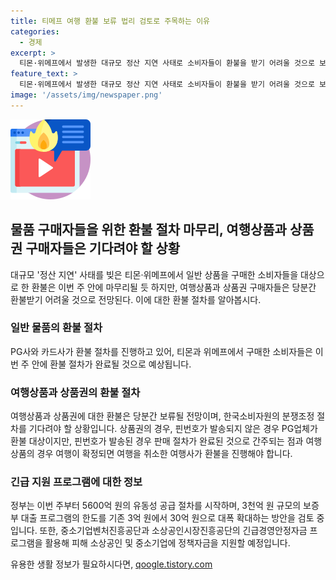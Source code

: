 ```yaml
---
title: 티메프 여행 환불 보류 법리 검토로 주목하는 이유
categories:
  - 경제
excerpt: >
  티몬·위메프에서 발생한 대규모 정산 지연 사태로 소비자들이 환불을 받기 어려울 것으로 보인다. 여행상품과 상품권 구매자들은 정부와 업계가 법리를 검토하는 동안 소비자원의 분쟁조정을 기다려야 할 전망이다. 티몬 7만 건(40억 원), 위메프 3만 건(18억 원) 등 10만 건, 60억 원 상당의 일반 상품에 대한 환불은 예상대로 진행되지만, 여행상품과 상품권에 대한 환불은 보류될 전망이다. 소비자원은 9일까지 분쟁조정을 받고, 전문 기관의 결과를 기다려야 할 것으로 보인다.
feature_text: >
  티몬·위메프에서 발생한 대규모 정산 지연 사태로 소비자들이 환불을 받기 어려울 것으로 보인다. 여행상품과 상품권 구매자들은 정부와 업계가 법리를 검토하는 동안 소비자원의 분쟁조정을 기다려야 할 전망이다. 티몬 7만 건(40억 원), 위메프 3만 건(18억 원) 등 10만 건, 60억 원 상당의 일반 상품에 대한 환불은 예상대로 진행되지만, 여행상품과 상품권에 대한 환불은 보류될 전망이다. 소비자원은 9일까지 분쟁조정을 받고, 전문 기관의 결과를 기다려야 할 것으로 보인다.
image: '/assets/img/newspaper.png'
---
```


<p><img src="/assets/img/news.png" alt="rentncar 속보" /></p>

<h2 data-ke-size="size26">물품 구매자들을 위한 환불 절차 마무리, 여행상품과 상품권 구매자들은 기다려야 할 상황</h2>

<p data-ke-size="size16">대규모 '정산 지연' 사태를 빚은 티몬·위메프에서 일반 상품을 구매한 소비자들을 대상으로 한 환불은 이번 주 안에 마무리될 듯 하지만, 여행상품과 상품권 구매자들은 당분간 환불받기 어려울 것으로 전망된다. 이에 대한 환불 절차를 알아봅시다.</p>

<h3 data-ke-size="size24">일반 물품의 환불 절차</h3>

<p data-ke-size="size16">PG사와 카드사가 환불 절차를 진행하고 있어, 티몬과 위메프에서 구매한 소비자들은 이번 주 안에 환불 절차가 완료될 것으로 예상됩니다.</p>

<h3 data-ke-size="size24">여행상품과 상품권의 환불 절차</h3>

<p data-ke-size="size16">여행상품과 상품권에 대한 환불은 당분간 보류될 전망이며, 한국소비자원의 분쟁조정 절차를 기다려야 할 상황입니다. 상품권의 경우, 핀번호가 발송되지 않은 경우 PG업체가 환불 대상이지만, 핀번호가 발송된 경우 판매 절차가 완료된 것으로 간주되는 점과 여행상품의 경우 여행이 확정되면 여행을 취소한 여행사가 환불을 진행해야 합니다.</p>

<h3 data-ke-size="size24">긴급 지원 프로그램에 대한 정보</h3>

<p data-ke-size="size16">정부는 이번 주부터 5600억 원의 유동성 공급 절차를 시작하며, 3천억 원 규모의 보증부 대출 프로그램의 한도를 기존 3억 원에서 30억 원으로 대폭 확대하는 방안을 검토 중입니다. 또한, 중소기업벤처진흥공단과 소상공인시장진흥공단의 긴급경영안정자금 프로그램을 활용해 피해 소상공인 및 중소기업에 정책자금을 지원할 예정입니다.</p>
유용한 생활 정보가 필요하시다면, <a href="https://qoogle.tistory.com" rel="dofollow">qoogle.tistory.com</a>



